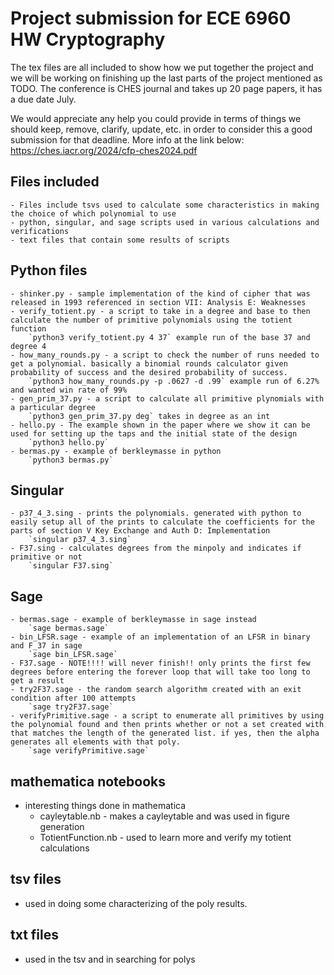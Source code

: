 # Project submission for ECE 6960 HW Cryptography

The tex files are all included to show how we put together the project and we will be working on finishing up the last parts of the project mentioned as TODO. The conference is CHES journal and takes up  20 page papers, it has a due date July.

We would appreciate any help you could provide in terms of things we should keep, remove, clarify, update, etc. in order to consider this a good submission for that deadline. More info at the link below:
https://ches.iacr.org/2024/cfp-ches2024.pdf


## Files included

	- Files include tsvs used to calculate some characteristics in making the choice of which polynomial to use
	- python, singular, and sage scripts used in various calculations and verifications
	- text files that contain some results of scripts
	
## Python files
	- shinker.py - sample implementation of the kind of cipher that was released in 1993 referenced in section VII: Analysis E: Weaknesses
	- verify_totient.py - a script to take in a degree and base to then calculate the number of primitive polynomials using the totient function
		`python3 verify_totient.py 4 37` example run of the base 37 and degree 4
	- how_many_rounds.py - a script to check the number of runs needed to get a polynomial. basically a binomial rounds calculator given probability of success and the desired probability of success. 
		`python3 how_many_rounds.py -p .0627 -d .99` example run of 6.27% and wanted win rate of 99%
	- gen_prim_37.py - a script to calculate all primitive plynomials with a particular degree
		`python3 gen_prim_37.py deg` takes in degree as an int
	- hello.py - The example shown in the paper where we show it can be used for setting up the taps and the initial state of the design
		`python3 hello.py`
	- bermas.py - example of berkleymasse in python
		`python3 bermas.py`


## Singular
	- p37_4_3.sing - prints the polynomials. generated with python to easily setup all of the prints to calculate the coefficients for the parts of section V Key Exchange and Auth D: Implementation
		`singular p37_4_3.sing`
	- F37.sing - calculates degrees from the minpoly and indicates if primitive or not
		`singular F37.sing`
## Sage
	- bermas.sage - example of berkleymasse in sage instead 
		`sage bermas.sage`
	- bin_LFSR.sage - example of an implementation of an LFSR in binary and F_37 in sage
		`sage bin_LFSR.sage`
	- F37.sage - NOTE!!!! will never finish!! only prints the first few degrees before entering the forever loop that will take too long to get a result
	- try2F37.sage - the random search algorithm created with an exit condition after 100 attempts
		`sage try2F37.sage`
	- verifyPrimitive.sage - a script to enumerate all primitives by using the polynomial found and then prints whether or not a set created with that matches the length of the generated list. if yes, then the alpha generates all elements with that poly.
		`sage verifyPrimitive.sage`



## mathematica notebooks
 - interesting things done in mathematica
   - cayleytable.nb - makes a cayleytable and was used in figure generation
   - TotientFunction.nb - used to learn more and verify my totient calculations
   
   
## tsv files
- used in doing some characterizing of the poly results. 

## txt files 
- used in the tsv and in searching for polys
